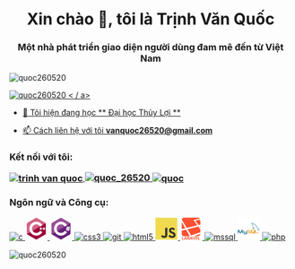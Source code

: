 <h1 align = "center"> Xin chào 👋, tôi là Trịnh Văn Quốc </h1>
<h3 align = "center"> Một nhà phát triển giao diện người dùng đam mê đến từ Việt Nam </h3>

<p align = "left"> <img src = "https://komarev.com/ghpvc/?username=quoc260520&label=Profile%20views&color=0e75b6&style=flat" alt = "quoc260520" /> </p>

<p align = "left"> <a href = "https : //github.com/ryo-ma/github-profile-trophy "> <img src =" https://github-profile-trophy.vercel.app/?username=quoc260520 "alt =" quoc260520 "/> < / a> </p>

- 🌱 Tôi hiện đang học ** Đại học Thủy Lợi **

- 📫 Cách liên hệ với tôi **vanquoc26520@gmail.com**

<h3 align = "left"> Kết nối với tôi: </ h3>
<p align = "left">
<a href="https://fb.com/trinh van quoc" target="blank"> <img align = "center" src = "https://raw.githubusercontent.com/rahuldkjain/github-profile-readme -generator / master / src / images / icon / Social / facebook.svg "alt =" trinh van quoc "height =" 30 "width =" 40 "/> </a>
<a href =" https: // instagram .com / quoc_26520 "target =" blank "> <img align =" center "src =" https://raw.githubusercontent.com/rahuldkjain/github-profile-readme-generator/master/src/images/icons/Social /instagram.svg "alt =" quoc_26520 "height =" 30 "width =" 40 "/> </a>
<a href="https://discord.gg/quoc" target="blank"> <img align = "center" src = "https: //raw.githubusercontent.com / rahuldkjain / github-profile-readme-generate / master / src / images / icon / Social / discord.svg "alt =" quoc "height =" 30 "width =" 40 "/> </a>
</ p >

<h3 align = "left"> Ngôn ngữ và Công cụ: </h3>
<p align = "left"> <a href="https://www.cprogramming.com/" target="_blank" rel="noreferrer"> <img src = "https://raw.githubusercontent.com/ devicons / devicon / master / icon / c / c-original.svg "alt =" c "width =" 40 "height =" 40 "/> </a> <a href =" https: //www.w3schools. com / cpp / "target =" _ blank "rel =" noreferrer "> <img src =" https://raw.githubusercontent.com/devicons/devicon/master/icons/cplusplus/cplusplus-original.svg "alt =" cplusplus "width =" 40 "height =" 40 "/> </a> <a href="https://www.w3schools.com/cs/" target="_blank" rel="noreferrer"> <img src = "https://raw.githubusercontent.com/devicons/devicon/master/icons/csharp/csharp-original.svg "alt =" csharp "width =" 40 "height =" 40 "/> </a> <a href = "https://www.w3schools.com/css/" target = "_ blank" rel = "noreferrer"> <img src = "https://raw.githubusercontent.com/devicons/devicon/master/icons/css3 /css3-original-wordmark.svg "alt =" css3 "width =" 40 "height =" 40 "/> </a> <a href =" https://git-scm.com/ "target =" _ blank "rel =" noreferrer "> <img src =" https://www.vectorlogo.zone/logos/git-scm/git-scm-icon.svg "alt =" git "width =" 40 "height =" 40 "/> </a> <a href = "https://www.w3.org/html/" target = "_ blank" rel = "noreferrer"> <img src = "https://raw.githubusercontent.com/devicons/devicon/master/icons /html5/html5-original-wordmark.svg "alt =" html5 "width =" 40 "height =" 40 "/> </a> <a href =" https://developer.mozilla.org/en-US / docs / Web / JavaScript "target =" _ blank "rel =" noreferrer "> <img src =" https://raw.githubusercontent.com/devicons/devicon/master/icons/javascript/javascript-original.svg "alt = "javascript" width = "40" height = "40" /> </a> <a href="https://laravel.com/" target="_blank" rel="noreferrer"> <img src = " https://raw.githubusercontent.com/devicons/devicon/master/icons/laravel/laravel-plain-wordmark.svg "alt =" laravel "width =" 40 "height =" 40 "/> </a> <a href = "https://www.microsoft.com/en-us/sql-server" target = "_ blank" rel = "noreferrer"> <img src = "https://www.svgrepo.com/show/303229/ microsoft-sql-server-logo.svg "alt =" mssql "width =" 40 "height =" 40 "/> </a> <a href =" https://www.mysql.com/ "target =" _blank "rel =" noreferrer "> <img src =" https://raw.githubusercontent.com/devicons/devicon/master/icons/mysql/mysql-original-wordmark.svg "alt =" mysql "width =" 40 "height =" 40 "/> </ a> <a href="https://www.php.net" target="_blank" rel="noreferrer"> <img src = "https://raw.githubusercontent.com/devicons/devicon/master/ biểu tượng / php / php-original.svg "alt =" php "width =" 40 "height =" 40 "/> </a> </p>

<p> <img align = "center" src = "https://github-readme-stats.vercel.app/api/top-langs?username=quoc260520&show_icons=true&locale=vi&layout=compact" alt = "quoc260520" /> </p>

